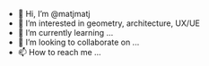 - 👋 Hi, I’m @matjmatj
- 👀 I’m interested in geometry, architecture, UX/UE
- 🌱 I’m currently learning ...
- 💞️ I’m looking to collaborate on ...
- 📫 How to reach me ...

<!---
matjmatj/matjmatj is a ✨ special ✨ repository because its `README.md` (this file) appears on your GitHub profile.
You can click the Preview link to take a look at your changes.
--->
